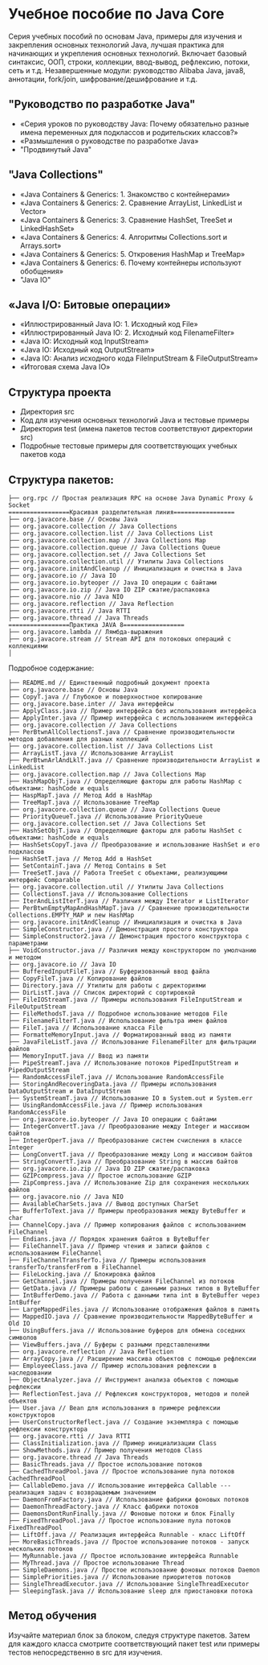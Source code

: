 # Учебное пособие по Java Core

Серия учебных пособий по основам Java, примеры для изучения и закрепления основных технологий Java, лучшая практика для начинающих и укрепления основных технологий.
Включает базовый синтаксис, ООП, строки, коллекции, ввод-вывод, рефлексию, потоки, сеть и т.д.
Незавершенные модули: руководство Alibaba Java, java8, аннотации, fork/join, шифрование/дешифрование и т.д.

## "Руководство по разработке Java"

-   «Серия уроков по руководству Java: Почему обязательно разные имена переменных для подклассов и родительских классов?»
-   «Размышления о руководстве по разработке Java»
-   "Продвинутый Java"

## "Java Collections"

-   «Java Containers & Generics: 1. Знакомство с контейнерами»
-   «Java Containers & Generics: 2. Сравнение ArrayList, LinkedList и Vector»
-   «Java Containers & Generics: 3. Сравнение HashSet, TreeSet и LinkedHashSet»
-   «Java Containers & Generics: 4. Алгоритмы Collections.sort и Arrays.sort»
-   «Java Containers & Generics: 5. Откровения HashMap и TreeMap»
-   «Java Containers & Generics: 6. Почему контейнеры используют обобщения»
-   "Java IO"

## «Java I/O: Битовые операции»

-   «Иллюстрированный Java IO: 1. Исходный код File»
-   «Иллюстрированный Java IO: 2. Исходный код FilenameFilter»
-   «Java IO: Исходный код InputStream»
-   «Java IO: Исходный код OutputStream»
-   «Java IO: Анализ исходного кода FileInputStream & FileOutputStream»
-   «Итоговая схема Java IO»

## Структура проекта

-   Директория src
-   Код для изучения основных технологий Java и тестовые примеры
-   Директория test (имена пакетов тестов соответствуют директории src)
-   Подробные тестовые примеры для соответствующих учебных пакетов кода

## Структура пакетов:

    ├── org.rpc // Простая реализация RPC на основе Java Dynamic Proxy & Socket
    =================Красивая разделительная линия=================
    ├── org.javacore.base // Основы Java
    ├── org.javacore.collection // Java Collections
    ├── org.javacore.collection.list // Java Collections List
    ├── org.javacore.collection.map // Java Collections Map
    ├── org.javacore.collection.queue // Java Collections Queue
    ├── org.javacore.collection.set // Java Collections Set
    ├── org.javacore.collection.util // Утилиты Java Collections
    ├── org.javacore.initAndCleanup // Инициализация и очистка в Java
    ├── org.javacore.io // Java IO
    ├── org.javacore.io.byteoper // Java IO операции с байтами
    ├── org.javacore.io.zip // Java IO ZIP сжатие/распаковка
    ├── org.javacore.nio // Java NIO
    ├── org.javacore.reflection // Java Reflection
    ├── org.javacore.rtti // Java RTTI
    ├── org.javacore.thread // Java Threads
    =================Практика JAVA 8=================
    ├── org.javacore.lambda // Лямбда-выражения
    ├── org.javacore.stream // Stream API для потоковых операций с коллекциями
    │

Подробное содержание:

    ├── README.md // Единственный подробный документ проекта
    ├── org.javacore.base // Основы Java
    ├── CopyT.java // Глубокое и поверхностное копирование
    ├── org.javacore.base.inter // Java интерфейсы
    ├── ApplyClass.java // Пример интерфейса без использования интерфейса
    ├── ApplyInter.java // Пример интерфейса с использованием интерфейса
    ├── org.javacore.collection // Java Collections
    ├── PerBtwnAllCollectionsT.java // Сравнение производительности методов добавления для разных коллекций
    ├── org.javacore.collection.list // Java Collections List
    ├── ArrayListT.java // Использование ArrayList
    ├── PerBtwnArlAndLklT.java // Сравнение производительности ArrayList и LinkedList
    ├── org.javacore.collection.map // Java Collections Map
    ├── HashMapObjT.java // Определяющие факторы для работы HashMap с объектами: hashCode и equals
    ├── HaspMapT.java // Метод Add в HashMap
    ├── TreeMapT.java // Использование TreeMap
    ├── org.javacore.collection.queue // Java Collections Queue
    ├── PriorityQueueT.java // Использование PriorityQueue
    ├── org.javacore.collection.set // Java Collections Set
    ├── HashSetObjT.java // Определяющие факторы для работы HashSet с объектами: hashCode и equals
    ├── HashSetsCopyT.java // Преобразование и использование HashSet и его подклассов
    ├── HashSetT.java // Метод Add в HashSet
    ├── SetContainT.java // Метод Contains в Set
    ├── TreeSetT.java // Работа TreeSet с объектами, реализующими интерфейс Comparable
    ├── org.javacore.collection.util // Утилиты Java Collections
    ├── CollectionsT.java // Использование Collections
    ├── IterAndListIterT.java // Различия между Iterator и ListIterator
    ├── PerBtwnEmptyMapAndHashMapT.java // Сравнение производительности Collections.EMPTY_MAP и new HashMap
    ├── org.javacore.initAndCleanup // Инициализация и очистка в Java
    ├── SimpleConstructor.java // Демонстрация простого конструктора
    ├── SimpleConstructor2.java // Демонстрация простого конструктора с параметрами
    ├── VoidConstructor.java // Различия между конструктором по умолчанию и методом
    ├── org.javacore.io // Java IO
    ├── BufferedInputFileT.java // Буферизованный ввод файла
    ├── CopyFileT.java // Копирование файлов
    ├── Directory.java // Утилиты для работы с директориями
    ├── DirListT.java // Список директорий с сортировкой
    ├── FileIOStreamT.java // Примеры использования FileInputStream и FileOutputStream
    ├── FileMethodsT.java // Подробное использование методов File
    ├── FilenameFilterT.java // Использование фильтра имен файлов
    ├── FileT.java // Использование класса File
    ├── FormatteMemoryInput.java // Форматированный ввод из памяти
    ├── JavaFileListT.java // Использование FilenameFilter для фильтрации файлов
    ├── MemoryInputT.java // Ввод из памяти
    ├── PipeStreamT.java // Использование потоков PipedInputStream и PipedOutputStream
    ├── RandomAccessFileT.java // Использование RandomAccessFile
    ├── StoringAndRecoveringData.java // Примеры использования DataOutputStream и DataInputStream
    ├── SystemStreamT.java // Использование IO в System.out и System.err
    ├── UsingRandomAccessFile.java // Пример использования RandomAccessFile
    ├── org.javacore.io.byteoper // Java IO операции с байтами
    ├── IntegerConvertT.java // Преобразование между Integer и массивом байтов
    ├── IntegerOperT.java // Преобразование систем счисления в классе Integer
    ├── LongConvertT.java // Преобразование между Long и массивом байтов
    ├── StringConvertT.java // Преобразование String в массив байтов
    ├── org.javacore.io.zip // Java IO ZIP сжатие/распаковка
    ├── GZIPcompress.java // Простое использование GZIP
    ├── ZipCompress.java // Использование Zip для сохранения нескольких файлов
    ├── org.javacore.nio // Java NIO
    ├── AvailableCharSets.java // Вывод доступных CharSet
    ├── BufferToText.java // Примеры преобразования между ByteBuffer и char
    ├── ChannelCopy.java // Пример копирования файлов с использованием FileChannel
    ├── Endians.java // Порядок хранения байтов в ByteBuffer
    ├── FileChannelT.java // Пример чтения и записи файлов с использованием FileChannel
    ├── FileChannelTransferTo.java // Примеры использования transferTo/transferFrom в FileChannel
    ├── FileLocking.java // Блокировка файлов
    ├── GetChannel.java // Примеры получения FileChannel из потоков
    ├── GetData.java // Примеры работы с данными разных типов в ByteBuffer
    ├── IntBufferDemo.java // Работа с данными типа int в ByteBuffer через IntBuffer
    ├── LargeMappedFiles.java // Использование отображения файлов в память
    ├── MappedIO.java // Сравнение производительности MappedByteBuffer и Old IO
    ├── UsingBuffers.java // Использование буферов для обмена соседних символов
    ├── ViewBuffers.java // Буферы с разными представлениями
    ├── org.javacore.reflection // Java Reflection
    ├── ArrayCopy.java // Расширение массива объектов с помощью рефлексии
    ├── EmployeeClass.java // Пример использования рефлексии в наследовании
    ├── ObjectAnalyzer.java // Инструмент анализа объектов с помощью рефлексии
    ├── ReflectionTest.java // Рефлексия конструкторов, методов и полей объектов
    ├── User.java // Bean для использования в примере рефлексии конструкторов
    ├── UserConstructorReflect.java // Создание экземпляра с помощью рефлексии конструктора
    ├── org.javacore.rtti // Java RTTI
    ├── ClassInitialization.java // Пример инициализации Class
    ├── ShowMethods.java // Пример получения методов Class
    ├── org.javacore.thread // Java Threads
    ├── BasicThreads.java // Простое использование потоков
    ├── CachedThreadPool.java // Простое использование пула потоков CachedThreadPool
    ├── CallableDemo.java // Использование интерфейса Callable --- реализация задач с возвращаемым значением
    ├── DaemonFromFactory.java // Использование фабрики фоновых потоков
    ├── DaemonThreadFactory.java // Класс фабрики потоков
    ├── DaemonsDontRunFinally.java // Фоновые потоки и блок Finally
    ├── FixedThreadPool.java // Простое использование пула потоков FixedThreadPool
    ├── LiftOff.java // Реализация интерфейса Runnable - класс LiftOff
    ├── MoreBasicThreads.java // Простое использование потоков - запуск нескольких потоков
    ├── MyRunnable.java // Простое использование интерфейса Runnable
    ├── MyThread.java // Простое использование Thread
    ├── SimpleDaemons.java // Простое использование фоновых потоков Daemon
    ├── SimplePriorities.java // Использование приоритетов потоков
    ├── SingleThreadExecutor.java // Использование SingleThreadExecutor
    ├── SleepingTask.java // Использование sleep для приостановки потока

## Метод обучения

Изучайте материал блок за блоком, следуя структуре пакетов. Затем для каждого класса смотрите соответствующий пакет test или примеры тестов непосредственно в src для изучения.

